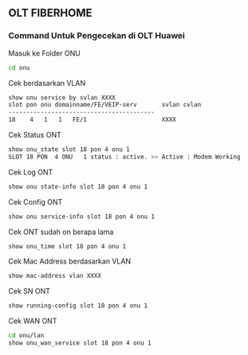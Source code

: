 ## OLT FIBERHOME
### Command Untuk Pengecekan di OLT Huawei
Masuk ke Folder ONU
````bash
cd onu
````
Cek berdasarkan VLAN
````bash
show onu service by svlan XXXX
slot pon onu domainname/FE/VEIP-serv       svlan cvlan 
----------------------------------------- 
18    4   1   1   FE/1                     XXXX
````
Cek Status ONT
````bash
show onu_state slot 18 pon 4 onu 1
SLOT 18 PON  4 ONU   1 status : active. >> Active : Modem Working
````
Cek Log ONT
````bash
show onu state-info slot 18 pon 4 onu 1
````
Cek Config ONT
````bash
show onu service-info slot 18 pon 4 onu 1
````
Cek ONT sudah on berapa lama
````bash
show onu_time slot 18 pon 4 onu 1
````
Cek Mac Address berdasarkan VLAN
````bash
show mac-address vlan XXXX
````
Cek SN ONT
````bash
show running-config slot 18 pon 4 onu 1
````
Cek WAN ONT
````bash
cd onu/lan
show onu_wan_service slot 18 pon 4 onu 1
````